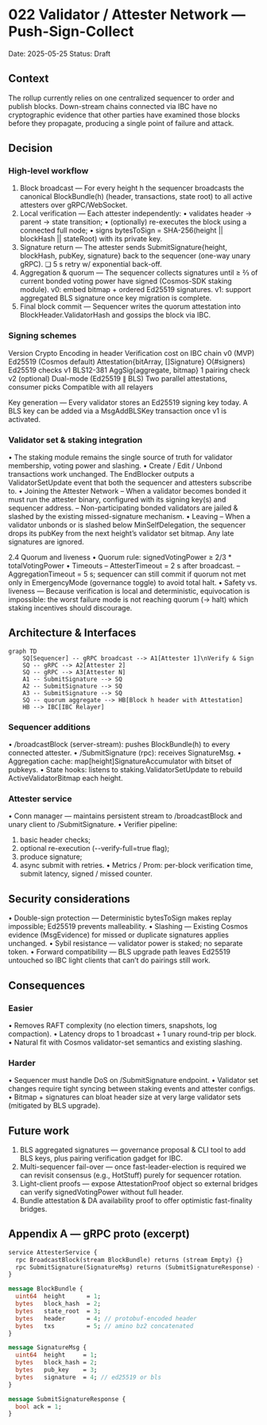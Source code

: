 # 022 Validator / Attester Network — Push-Sign-Collect

Date: 2025-05-25
Status: Draft

## Context

The rollup currently relies on one centralized sequencer to order and publish blocks. Down-stream chains connected via IBC have no cryptographic evidence that other parties have examined those blocks before they propagate, producing a single point of failure and attack.

## Decision

### High-level workflow

 1. Block broadcast — For every height h the sequencer broadcasts the canonical BlockBundle(h) (header, transactions, state root) to all active attesters over gRPC/WebSocket.
 2. Local verification — Each attester independently:
 • validates header → parent → state transition;
 • (optionally) re-executes the block using a connected full node;
 • signs bytesToSign = SHA-256(height || blockHash || stateRoot) with its private key.
 3. Signature return — The attester sends SubmitSignature{height, blockHash, pubKey, signature} back to the sequencer (one-way unary gRPC).
❏  5 s retry w/ exponential back-off.
 4. Aggregation & quorum — The sequencer collects signatures until ≥ ⅔ of current bonded voting power have signed (Cosmos-SDK staking module).
v0: embed bitmap + ordered Ed25519 signatures.
v1: support aggregated BLS signature once key migration is complete.
 5. Final block commit — Sequencer writes the quorum attestation into BlockHeader.ValidatorHash and gossips the block via IBC.

### Signing schemes

Version Crypto Encoding in header Verification cost on IBC chain
v0 (MVP) Ed25519 (Cosmos default) Attestation{bitArray, []Signature} O(#signers) Ed25519 checks
v1 BLS12-381 AggSig{aggregate, bitmap} 1 pairing check
v2 (optional) Dual-mode (Ed25519 ∥ BLS) Two parallel attestations, consumer picks Compatible with all relayers

Key generation — Every validator stores an Ed25519 signing key today. A BLS key can be added via a MsgAddBLSKey transaction once v1 is activated.

### Validator set & staking integration

 • The staking module remains the single source of truth for validator membership, voting power and slashing.
 • Create / Edit / Unbond transactions work unchanged. The EndBlocker outputs a ValidatorSetUpdate event that both the sequencer and attesters subscribe to.
 • Joining the Attester Network
– When a validator becomes bonded it must run the attester binary, configured with its signing key(s) and sequencer address.
– Non-participating bonded validators are jailed & slashed by the existing missed-signature mechanism.
 • Leaving
– When a validator unbonds or is slashed below MinSelfDelegation, the sequencer drops its pubKey from the next height’s validator set bitmap. Any late signatures are ignored.

2.4  Quorum and liveness
 • Quorum rule: signedVotingPower ≥ 2/3 * totalVotingPower
 • Timeouts
– AttesterTimeout = 2 s after broadcast.
– AggregationTimeout = 5 s; sequencer can still commit if quorum not met only in EmergencyMode (governance toggle) to avoid total halt.
 • Safety vs. liveness — Because verification is local and deterministic, equivocation is impossible: the worst failure mode is not reaching quorum (→ halt) which staking incentives should discourage.

## Architecture & Interfaces

```mermaid
graph TD
    SQ[Sequencer] -- gRPC broadcast --> A1[Attester 1]\nVerify & Sign
    SQ -- gRPC --> A2[Attester 2]
    SQ -- gRPC --> A3[Attester N]
    A1 -- SubmitSignature --> SQ
    A2 -- SubmitSignature --> SQ
    A3 -- SubmitSignature --> SQ
    SQ -- quorum aggregate --> HB[Block h header with Attestation]
    HB --> IBC[IBC Relayer]
```

### Sequencer additions

 • /broadcastBlock (server-stream): pushes BlockBundle(h) to every connected attester.
 • /SubmitSignature (rpc): receives SignatureMsg.
 • Aggregation cache: map[height]SignatureAccumulator with bitset of pubkeys.
 • State hooks: listens to staking.ValidatorSetUpdate to rebuild ActiveValidatorBitmap each height.

### Attester service

 • Conn manager — maintains persistent stream to /broadcastBlock and unary client to /SubmitSignature.
 • Verifier pipeline:

 1. basic header checks;
 2. optional re-execution (--verify-full=true flag);
 3. produce signature;
 4. async submit with retries.
 • Metrics / Prom: per-block verification time, submit latency, signed / missed counter.

## Security considerations

 • Double-sign protection — Deterministic bytesToSign makes replay impossible; Ed25519 prevents malleability.
 • Slashing — Existing Cosmos evidence (MsgEvidence) for missed or duplicate signatures applies unchanged.
 • Sybil resistance — validator power is staked; no separate token.
 • Forward compatibility — BLS upgrade path leaves Ed25519 untouched so IBC light clients that can’t do pairings still work.

## Consequences

### Easier

 • Removes RAFT complexity (no election timers, snapshots, log compaction).
 • Latency drops to 1 broadcast + 1 unary round-trip per block.
 • Natural fit with Cosmos validator-set semantics and existing slashing.

### Harder

 • Sequencer must handle DoS on /SubmitSignature endpoint.
 • Validator set changes require tight syncing between staking events and attester configs.
 • Bitmap + signatures can bloat header size at very large validator sets (mitigated by BLS upgrade).

## Future work

 1. BLS aggregated signatures — governance proposal & CLI tool to add BLS keys, plus pairing verification gadget for IBC.
 2. Multi-sequencer fail-over — once fast-leader-election is required we can revisit consensus (e.g., HotStuff) purely for sequencer rotation.
 3. Light-client proofs — expose AttestationProof object so external bridges can verify signedVotingPower without full header.
 4. Bundle attestation & DA availability proof to offer optimistic fast-finality bridges.

## Appendix A — gRPC proto (excerpt)

```proto
service AttesterService {
  rpc BroadcastBlock(stream BlockBundle) returns (stream Empty) {}
  rpc SubmitSignature(SignatureMsg) returns (SubmitSignatureResponse) {}
}

message BlockBundle {
  uint64  height      = 1;
  bytes   block_hash  = 2;
  bytes   state_root  = 3;
  bytes   header      = 4; // protobuf-encoded header
  bytes   txs         = 5; // amino bz2 concatenated
}

message SignatureMsg {
  uint64  height     = 1;
  bytes   block_hash = 2;
  bytes   pub_key    = 3;
  bytes   signature  = 4; // ed25519 or bls
}

message SubmitSignatureResponse {
  bool ack = 1;
}
```

